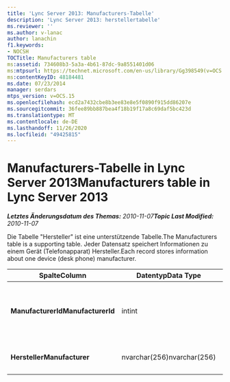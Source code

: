 ```yaml
---
title: 'Lync Server 2013: Manufacturers-Tabelle'
description: 'Lync Server 2013: herstellertabelle'
ms.reviewer: ''
ms.author: v-lanac
author: lanachin
f1.keywords:
- NOCSH
TOCTitle: Manufacturers table
ms:assetid: 734608b3-5a3a-4b61-87dc-9a8551401d06
ms:mtpsurl: https://technet.microsoft.com/en-us/library/Gg398549(v=OCS.15)
ms:contentKeyID: 48184481
ms.date: 07/23/2014
manager: serdars
mtps_version: v=OCS.15
ms.openlocfilehash: ecd2a7432cbe8b3ee83e8e5f0890f915dd86207e
ms.sourcegitcommit: 36fee89bb887bea4f18b19f17a8c69daf5bc423d
ms.translationtype: MT
ms.contentlocale: de-DE
ms.lasthandoff: 11/26/2020
ms.locfileid: "49425815"
---
```

# <a name="manufacturers-table-in-lync-server-2013"></a><span data-ttu-id="5317f-103">Manufacturers-Tabelle in Lync Server 2013</span><span class="sxs-lookup"><span data-stu-id="5317f-103">Manufacturers table in Lync Server 2013</span></span>

<div data-xmlns="http://www.w3.org/1999/xhtml">

<div class="topic" data-xmlns="http://www.w3.org/1999/xhtml" data-msxsl="urn:schemas-microsoft-com:xslt" data-cs="https://msdn.microsoft.com/">

<div data-asp="https://msdn2.microsoft.com/asp">



</div>

<div id="mainSection">

<div id="mainBody"><span data-ttu-id="5317f-104">

<span> </span></span><span class="sxs-lookup"><span data-stu-id="5317f-104">

<span> </span></span></span>

<span data-ttu-id="5317f-105">_**Letztes Änderungsdatum des Themas:** 2010-11-07_</span><span class="sxs-lookup"><span data-stu-id="5317f-105">_**Topic Last Modified:** 2010-11-07_</span></span>

<span data-ttu-id="5317f-106">Die Tabelle "Hersteller" ist eine unterstützende Tabelle.</span><span class="sxs-lookup"><span data-stu-id="5317f-106">The Manufacturers table is a supporting table.</span></span> <span data-ttu-id="5317f-107">Jeder Datensatz speichert Informationen zu einem Gerät (Telefonapparat) Hersteller.</span><span class="sxs-lookup"><span data-stu-id="5317f-107">Each record stores information about one device (desk phone) manufacturer.</span></span>


<table>
<colgroup>
<col style="width: 25%" />
<col style="width: 25%" />
<col style="width: 25%" />
<col style="width: 25%" />
</colgroup>
<thead>
<tr class="header">
<th><span data-ttu-id="5317f-108">Spalte</span><span class="sxs-lookup"><span data-stu-id="5317f-108">Column</span></span></th>
<th><span data-ttu-id="5317f-109">Datentyp</span><span class="sxs-lookup"><span data-stu-id="5317f-109">Data Type</span></span></th>
<th><span data-ttu-id="5317f-110">Schlüssel/Index</span><span class="sxs-lookup"><span data-stu-id="5317f-110">Key/Index</span></span></th>
<th><span data-ttu-id="5317f-111">Details</span><span class="sxs-lookup"><span data-stu-id="5317f-111">Details</span></span></th>
</tr>
</thead>
<tbody>
<tr class="odd">
<td><p><span data-ttu-id="5317f-112"><strong>ManufacturerId</strong></span><span class="sxs-lookup"><span data-stu-id="5317f-112"><strong>ManufacturerId</strong></span></span></p></td>
<td><p><span data-ttu-id="5317f-113">int</span><span class="sxs-lookup"><span data-stu-id="5317f-113">int</span></span></p></td>
<td><p><span data-ttu-id="5317f-114">Primary</span><span class="sxs-lookup"><span data-stu-id="5317f-114">Primary</span></span></p></td>
<td><p><span data-ttu-id="5317f-115">Eindeutige Nummer, die diesen Hersteller kennzeichnet.</span><span class="sxs-lookup"><span data-stu-id="5317f-115">Unique number identifying this manufacturer.</span></span></p></td>
</tr>
<tr class="even">
<td><p><span data-ttu-id="5317f-116"><strong>Hersteller</strong></span><span class="sxs-lookup"><span data-stu-id="5317f-116"><strong>Manufacturer</strong></span></span></p></td>
<td><p><span data-ttu-id="5317f-117">nvarchar(256)</span><span class="sxs-lookup"><span data-stu-id="5317f-117">nvarchar(256)</span></span></p></td>
<td><p> </p></td>
<td><p><span data-ttu-id="5317f-118">Herstellername.</span><span class="sxs-lookup"><span data-stu-id="5317f-118">Manufacturer name.</span></span></p></td>
</tr>
</tbody>
</table><span data-ttu-id="5317f-119">


</div>

<span> </span>

</div>

</div>

</span><span class="sxs-lookup"><span data-stu-id="5317f-119">


</div>

<span> </span>

</div>

</div>

</span></span></div>

